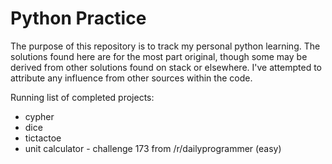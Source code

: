 Python Practice
==============

The purpose of this repository is to track my personal python learning. The solutions found here are for the most part original,
though some may be derived from other solutions found on stack or elsewhere. I've attempted to attribute any influence from other
sources within the code.

Running list of completed projects:
* cypher
* dice
* tictactoe
* unit calculator - challenge 173 from /r/dailyprogrammer (easy)
